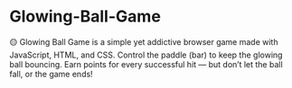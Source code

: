 # Glowing-Ball-Game
🟡 Glowing Ball Game is a simple yet addictive browser game made with JavaScript, HTML, and CSS. Control the paddle (bar) to keep the glowing ball bouncing. Earn points for every successful hit — but don’t let the ball fall, or the game ends!
